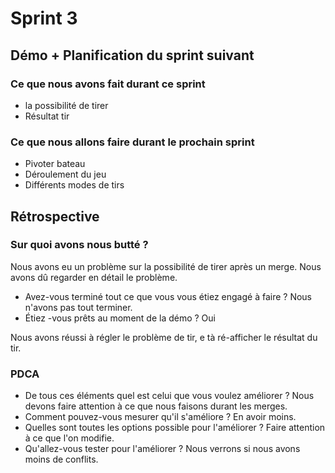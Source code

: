 # Sprint 3

## Démo + Planification du sprint suivant

### Ce que nous avons fait durant ce sprint
- la possibilité de tirer
- Résultat tir

### Ce que nous allons faire durant le prochain sprint 
- Pivoter bateau
- Déroulement du jeu
- Différents modes de tirs

## Rétrospective

### Sur quoi avons nous butté ?
Nous avons eu un problème sur la possibilité de tirer après un merge. Nous avons dû regarder en détail le problème.
* Avez-vous terminé tout ce que vous vous étiez engagé à faire ?
Nous n'avons pas tout terminer.
* Étiez -vous prêts au moment de la démo ?
Oui

Nous avons réussi à régler le problème de tir, e tà ré-afficher le résultat du tir.

### PDCA
* De tous ces éléments quel est celui que vous voulez améliorer ?
Nous devons faire attention à ce que nous faisons durant les merges.
* Comment pouvez-vous mesurer qu'il s'améliore ?
En avoir moins.
* Quelles sont toutes les options possible pour l'améliorer ?
Faire attention à ce que l'on modifie.
* Qu'allez-vous tester pour l'améliorer ?
Nous verrons si nous avons moins de conflits.